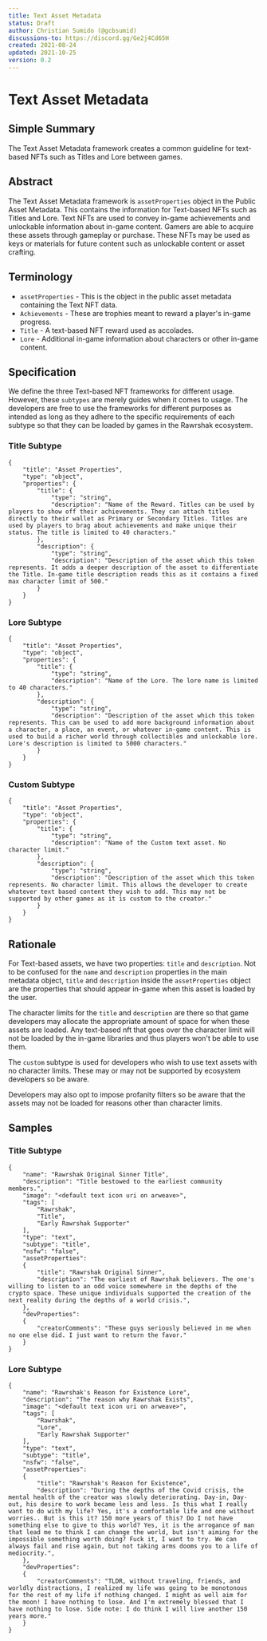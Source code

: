 ```yaml
---
title: Text Asset Metadata
status: Draft
author: Christian Sumido (@gcbsumid)
discussions-to: https://discord.gg/Ge2j4Cd65H
created: 2021-08-24
updated: 2021-10-25
version: 0.2
---
```


# Text Asset Metadata

## Simple Summary

The Text Asset Metadata framework creates a common guideline for text-based NFTs such as Titles and Lore between games.

## Abstract

The Text Asset Metadata framework is `assetProperties` object in the Public Asset Metadata. This contains the information for Text-based NFTs such as Titles and Lore. Text NFTs are used to convey in-game achievements and unlockable information about in-game content. Gamers are able to acquire these assets through gameplay or purchase. These NFTs may be used as keys or materials for future content such as unlockable content or asset crafting. 

## Terminology 

* `assetProperties` - This is the object in the public asset metadata containing the Text NFT data.
* `Achievements` - These are trophies meant to reward a player's in-game progress. 
* `Title` - A text-based NFT reward used as accolades.
* `Lore` - Additional in-game information about characters or other in-game content.

## Specification 

We define the three Text-based NFT frameworks for different usage. However, these `subtypes` are merely guides when it comes to usage. The developers are free to use the frameworks for different purposes as intended as long as they adhere to the specific requirements of each subtype so that they can be loaded by games in the Rawrshak ecosystem. 

### Title Subtype
```
{
    "title": "Asset Properties",
    "type": "object",
    "properties": {
        "title": {
            "type": "string",
            "description": "Name of the Reward. Titles can be used by players to show off their achievements. They can attach titles directly to their wallet as Primary or Secondary Titles. Titles are used by players to brag about achievements and make unique their status. The title is limited to 40 characters."
        },
        "description": {
            "type": "string",
            "description": "Description of the asset which this token represents. It adds a deeper description of the asset to differentiate the Title. In-game title description reads this as it contains a fixed max character limit of 500."
        }
    }
}
```

### Lore Subtype
```
{
    "title": "Asset Properties",
    "type": "object",
    "properties": {
        "title": {
            "type": "string",
            "description": "Name of the Lore. The lore name is limited to 40 characters."
        },
        "description": {
            "type": "string",
            "description": "Description of the asset which this token represents. This can be used to add more background information about a character, a place, an event, or whatever in-game content. This is used to build a richer world through collectibles and unlockable lore. Lore's description is limited to 5000 characters."
        }
    }
}
```


### Custom Subtype
```
{
    "title": "Asset Properties",
    "type": "object",
    "properties": {
        "title": {
            "type": "string",
            "description": "Name of the Custom text asset. No character limit."
        },
        "description": {
            "type": "string",
            "description": "Description of the asset which this token represents. No character limit. This allows the developer to create whatever text based content they wish to add. This may not be supported by other games as it is custom to the creator."
        }
    }
}
```

## Rationale

For Text-based assets, we have two properties: `title` and `description`. Not to be confused for the `name` and `description` properties in the main metadata object, `title` and `description` inside the `assetProperties` object are the properties that should appear in-game when this asset is loaded by the user. 

The character limits for the `title` and `description` are there so that game developers may allocate the appropriate amount of space for when these assets are loaded. Any text-based nft that goes over the character limit will not be loaded by the in-game libraries and thus players won't be able to use them. 

The `custom` subtype is used for developers who wish to use text assets with no character limits. These may or may not be supported by ecosystem developers so be aware.

Developers may also opt to impose profanity filters so be aware that the assets may not be loaded for reasons other than character limits.

## Samples

### Title Subtype
```
{
    "name": "Rawrshak Original Sinner Title",
    "description": "Title bestowed to the earliest community members.",
    "image": "<default text icon uri on arweave>",
    "tags": [
        "Rawrshak",
        "Title",
        "Early Rawrshak Supporter"
    ],
    "type": "text",
    "subtype": "title",
    "nsfw": "false",
    "assetProperties": 
    {
        "title": "Rawrshak Original Sinner",
        "description": "The earliest of Rawrshak believers. The one's willing to listen to an odd voice somewhere in the depths of the crypto space. These unique individuals supported the creation of the next reality during the depths of a world crisis.",
    },
    "devProperties":
    {
        "creatorComments": "These guys seriously believed in me when no one else did. I just want to return the favor."
    }
}
```

### Lore Subtype
```
{
    "name": "Rawrshak's Reason for Existence Lore",
    "description": "The reason why Rawrshak Exists",
    "image": "<default text icon uri on arweave>",
    "tags": [
        "Rawrshak",
        "Lore",
        "Early Rawrshak Supporter"
    ],
    "type": "text",
    "subtype": "title",
    "nsfw": "false",
    "assetProperties":
    {
        "title": "Rawrshak's Reason for Existence",
        "description": "During the depths of the Covid crisis, the mental health of the creator was slowly deteriorating. Day-in, Day-out, his desire to work became less and less. Is this what I really want to do with my life? Yes, it's a comfortable life and one without worries.. But is this it? 150 more years of this? Do I not have something else to give to this world? Yes, it is the arrogance of man that lead me to think I can change the world, but isn't aiming for the impossible something worth doing? Fuck it, I want to try. We can always fail and rise again, but not taking arms dooms you to a life of mediocrity.",
    },
    "devProperties":
    {
        "creatorComments": "TLDR, without traveling, friends, and worldly distractions, I realized my life was going to be monotonous for the rest of my life if nothing changed. I might as well aim for the moon! I have nothing to lose. And I'm extremely blessed that I have nothing to lose. Side note: I do think I will live another 150 years more."
    }
}
```